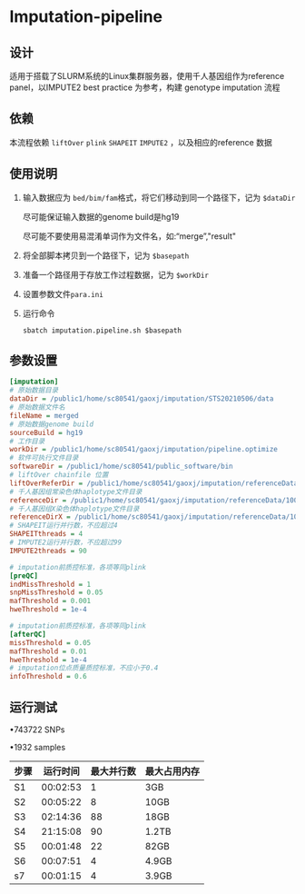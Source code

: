 # Imputation-pipeline

## 设计

适用于搭载了SLURM系统的Linux集群服务器，使用千人基因组作为reference panel，以IMPUTE2 best practice 为参考，构建 genotype imputation 流程

## 依赖

本流程依赖 `liftOver` `plink` `SHAPEIT` `IMPUTE2` ，以及相应的reference 数据

## 使用说明

1. 输入数据应为 `bed/bim/fam`格式，将它们移动到同一个路径下，记为 `$dataDir`

    尽可能保证输入数据的genome build是hg19

   尽可能不要使用易混淆单词作为文件名，如:“merge”,"result"

2. 将全部脚本拷贝到一个路径下，记为 `$basepath`

3. 准备一个路径用于存放工作过程数据，记为 `$workDir`

4. 设置参数文件`para.ini`

5. 运行命令

   `sbatch imputation.pipeline.sh $basepath`

## 参数设置

```ini
[imputation]
# 原始数据目录
dataDir = /public1/home/sc80541/gaoxj/imputation/STS20210506/data
# 原始数据文件名
fileName = merged
# 原始数据genome build
sourceBuild = hg19
# 工作目录
workDir = /public1/home/sc80541/gaoxj/imputation/pipeline.optimize
# 软件可执行文件目录
softwareDir = /public1/home/sc80541/public_software/bin
# liftOver chainfile 位置
liftOverReferDir = /public1/home/sc80541/gaoxj/imputation/referenceData/liftOver_chainFile
# 千人基因组常染色体haplotype文件目录
referenceDir = /public1/home/sc80541/gaoxj/imputation/referenceData/1000G.Haplotype
# 千人基因组X染色体haplotype文件目录
referenceDirX = /public1/home/sc80541/gaoxj/imputation/referenceData/1000G.Haplotype
# SHAPEIT运行并行数，不应超过4
SHAPEITthreads = 4
# IMPUTE2运行并行数，不应超过99
IMPUTE2threads = 90

# imputation前质控标准，各项等同plink
[preQC]
indMissThreshold = 1
snpMissThreshold = 0.05
mafThreshold = 0.001
hweThreshold = 1e-4

# imputation前质控标准，各项等同plink
[afterQC]
missThreshold = 0.05
mafThreshold = 0.01
hweThreshold = 1e-4
# imputation位点质量质控标准，不应小于0.4
infoThreshold = 0.6

```

## 运行测试

•743722 SNPs

•1932 samples

| 步骤 | 运行时间 | 最大并行数 | 最大占用内存 |
| ---- | -------- | ---------- | ------------ |
| S1   | 00:02:53 | 1          | 3GB          |
| S2   | 00:05:22 | 8          | 10GB         |
| S3   | 02:14:36 | 88         | 18GB         |
| S4   | 21:15:08 | 90         | 1.2TB        |
| S5   | 00:01:48 | 22         | 82GB         |
| S6   | 00:07:51 | 4          | 4.9GB        |
| s7   | 00:01:15 | 4          | 3.9GB        |

